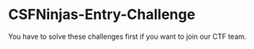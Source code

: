 # CSFNinjas-Entry-Challenge
You have to solve these challenges first if you want to join our CTF team.
